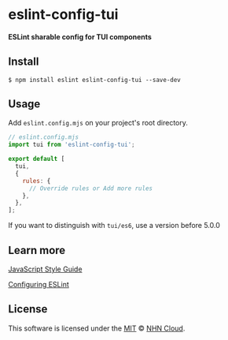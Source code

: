 # eslint-config-tui

#### ESLint sharable config for TUI components

## Install

```
$ npm install eslint eslint-config-tui --save-dev
```

## Usage

Add `eslint.config.mjs` on your project's root directory.

```javascript
// eslint.config.mjs
import tui from 'eslint-config-tui';

export default [
  tui,
  {
    rules: {
      // Override rules or Add more rules
    },
  },
];
```

If you want to distinguish with `tui/es6`, use a version before 5.0.0

## Learn more

[JavaScript Style Guide](https://github.com/nhn/fe.javascript/wiki)

[Configuring ESLint](http://eslint.org/docs/user-guide/configuring)

## License

This software is licensed under the [MIT](https://github.com/nhn/tui.eslint.config/blob/master/LICENSE) © [NHN Cloud](https://github.com/nhn).
